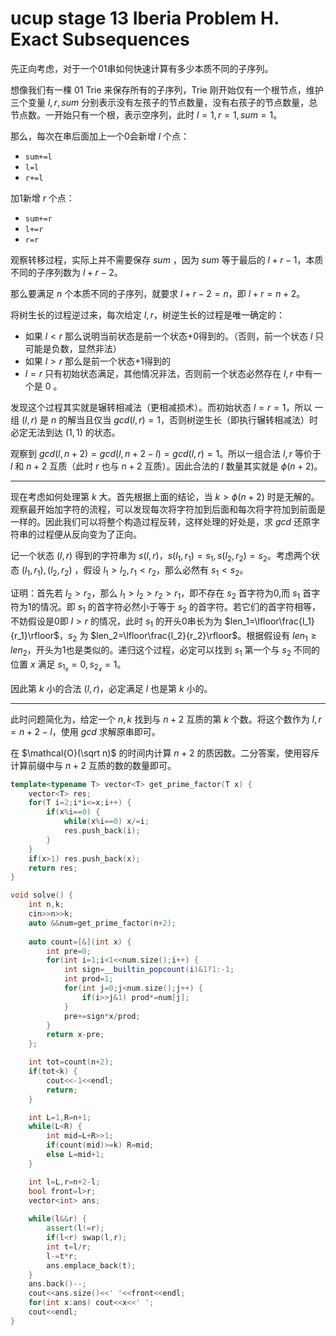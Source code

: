 # ucup stage 13 Iberia Problem H. Exact Subsequences

先正向考虑，对于一个01串如何快速计算有多少本质不同的子序列。

想像我们有一棵 $\text{01 Trie}$ 来保存所有的子序列，$\text{Trie}$ 刚开始仅有一个根节点，维护三个变量 $l,r,sum$ 分别表示没有左孩子的节点数量，没有右孩子的节点数量，总节点数。一开始只有一个根，表示空序列，此时 $l=1,r=1,sum=1$。

那么，每次在串后面加上一个0会新增 $l$ 个点：

- `sum+=l`
- `l=l`
- `r+=l`

加1新增 $r$ 个点：

- `sum+=r`
- `l+=r`
- `r=r`

观察转移过程，实际上并不需要保存 $sum$ ，因为 $sum$ 等于最后的 $l+r-1$，本质不同的子序列数为 $l+r-2$。

那么要满足 $n$ 个本质不同的子序列，就要求 $l+r-2=n$，即 $l+r=n+2$。

将树生长的过程逆过来，每次给定 $l,r$，树逆生长的过程是唯一确定的：

- 如果 $l<r$ 那么说明当前状态是前一个状态+0得到的。（否则，前一个状态 $l$ 只可能是负数，显然非法）
- 如果 $l>r$ 那么是前一个状态+1得到的
- $l=r$ 只有初始状态满足，其他情况非法，否则前一个状态必然存在 $l,r$ 中有一个是 $0$ 。

发现这个过程其实就是辗转相减法（更相减损术）。而初始状态 $l=r=1$，所以 一组 $(l,r)$ 是 $n$ 的解当且仅当 $gcd(l,r)=1$，否则树逆生长（即执行辗转相减法）时必定无法到达 $(1,1)$ 的状态。

观察到 $gcd(l,n+2)=gcd(l,n+2-l)=gcd(l,r)=1$。所以一组合法 $l,r$ 等价于 $l$ 和 $n+2$ 互质（此时 $r$ 也与 $n+2$ 互质）。因此合法的 $l$ 数量其实就是 $\phi(n+2)$。

---

现在考虑如何处理第 $k$ 大。首先根据上面的结论，当 $k>\phi(n+2)$ 时是无解的。观察最开始加字符的流程，可以发现每次将字符加到后面和每次将字符加到前面是一样的。因此我们可以将整个构造过程反转，这样处理的好处是，求 $gcd$ 还原字符串的过程便从反向变为了正向。

记一个状态 $(l,r)$ 得到的字符串为 $s(l,r)$，$s(l_1,r_1)=s_1,s(l_2,r_2)=s_2$。考虑两个状态 $(l_1,r_1),(l_2,r_2)$ ，假设 $l_1>l_2,r_1<r_2$，那么必然有 $s_1<s_2$。

证明：首先若 $l_2>r_2$，那么 $l_1>l_2>r_2>r_1$，即不存在 $s_2$ 首字符为0,而 $s_1$ 首字符为1的情况。即 $s_1$ 的首字符必然小于等于 $s_2$ 的首字符。若它们的首字符相等，不妨假设是0即 $l>r$ 的情况，此时 $s_1$ 的开头0串长为为 $len_1=\lfloor\frac{l_1}{r_1}\rfloor$，$s_2$ 为 $len_2=\lfloor\frac{l_2}{r_2}\rfloor$。根据假设有 $len_1 \ge len_2$，开头为1也是类似的。递归这个过程，必定可以找到 $s_1$ 第一个与 $s_2$ 不同的位置 $x$ 满足 $s_{1_x}=0,s_{2_x}=1$。

因此第 $k$ 小的合法 $(l,r)$，必定满足 $l$ 也是第 $k$ 小的。

---

此时问题简化为，给定一个 $n,k$ 找到与 $n+2$ 互质的第 $k$ 个数。将这个数作为 $l,r=n+2-l$，使用 $gcd$ 求解原串即可。

在 $\mathcal{O}(\sqrt n)$ 的时间内计算 $n+2$ 的质因数。二分答案，使用容斥计算前缀中与 $n+2$ 互质的数的数量即可。

```cpp
template<typename T> vector<T> get_prime_factor(T x) {
    vector<T> res;
    for(T i=2;i*i<=x;i++) {
        if(x%i==0) {
            while(x%i==0) x/=i;
            res.push_back(i);
        }
    }
    if(x>1) res.push_back(x);
    return res;
}

void solve() {
    int n,k;
    cin>>n>>k;
    auto &&num=get_prime_factor(n+2);
    
    auto count=[&](int x) {
        int pre=0;
        for(int i=1;i<1<<num.size();i++) {
            int sign=__builtin_popcount(i)&1?1:-1;
            int prod=1;
            for(int j=0;j<num.size();j++) {
                if(i>>j&1) prod*=num[j];
            }
            pre+=sign*x/prod;
        }
        return x-pre;
    };

    int tot=count(n+2);
    if(tot<k) {
        cout<<-1<<endl;
        return;
    }

    int L=1,R=n+1;
    while(L<R) {
        int mid=L+R>>1;
        if(count(mid)>=k) R=mid;
        else L=mid+1;
    }

    int l=L,r=n+2-l;
    bool front=l>r;
    vector<int> ans;
    
    while(l&&r) {
        assert(l!=r);
        if(l<r) swap(l,r);
        int t=l/r;
        l-=t*r;
        ans.emplace_back(t);
    }
    ans.back()--;
    cout<<ans.size()<<' '<<front<<endl;
    for(int x:ans) cout<<x<<' ';
    cout<<endl;
}
```